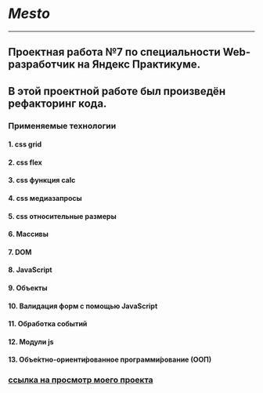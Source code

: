 # *Mesto*
----------
## Проектная работа №7 по специальности Web-разработчик на Яндекс Практикуме. 
## В этой проектной работе был произведён рефакторинг кода. 
### Применяемые технологии
#### 1. css grid
#### 2. css flex
#### 3. css функция calc
#### 4. css медиазапросы
#### 5. css относительные размеры
#### 6. Массивы
#### 7. DOM
#### 8. JavaScript
#### 9. Объекты
#### 10. Валидация форм с помощью JavaScript
#### 11. Обработка событий
#### 12. Модули js
#### 13. Объе́ктно-ориенти́рованное программи́рование (ООП)

### [ссылка на просмотр моего проекта](https://sergeitolstikh.github.io/mesto/ "Mesto")
